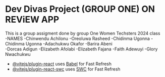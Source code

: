 # Dev Divas Project (GROUP ONE) ON REViEW APP

This is a group assigment done by group One Women Techsters 2024 class
-NAMES
-Chinwendu Achilonu
-Oreoluwa Rasheed 
-Chidinma Ugonna
-Chidinma Ugonna 
-Adachukwu Okafor 
-Barira Abeni  
-Dorcas Adigun
-Elizabeth Afolabi 
-Elizabeth Fajana 
-Faith Adewuyi 
-Glory Nwachukwu 

- [@vitejs/plugin-react](https://github.com/vitejs/vite-plugin-react/blob/main/packages/plugin-react/README.md) uses [Babel](https://babeljs.io/) for Fast Refresh
- [@vitejs/plugin-react-swc](https://github.com/vitejs/vite-plugin-react-swc) uses [SWC](https://swc.rs/) for Fast Refresh

